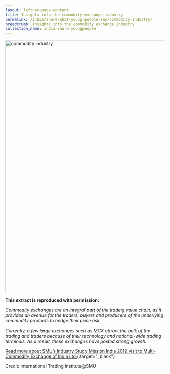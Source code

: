 ```yaml
---
layout: leftnav-page-content
title: Insights into the commodity exchange industry
permalink: /india/share/what-young-people-say/commodity-industry/
breadcrumb: Insights into the commodity exchange industry
collection_name: india-share-youngpeople
---
```


<img src="\images\india-youngpeople\commodity-industry" alt="commodity industry" style="width:800px;" />

**This extract is reproduced with permission:**

*Commodity exchanges are an integral part of the trading value chain, as it provides an avenue for the traders, buyers and producers of the underlying commodity products to hedge their price risk.*

*Currently, a few large exchanges such as MCX attract the bulk of the trading and traders because of their technology and national-wide trading terminals. As a result, these exchanges have posted strong growth.*

[Read more about SMU’s Industry Study Mission India 2012 visit to Multi-Commodity Exchange of India Ltd.](https://iti.smu.edu.sg/sites/default/files/its/ism_india_final_report.pdf){:target="_blank"}

Credit: International Trading Institute@SMU